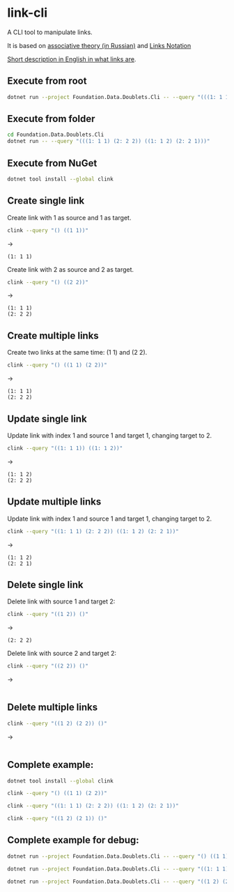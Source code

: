 # link-cli
A CLI tool to manipulate links. 

It is based on [associative theory (in Russian)](https://habr.com/ru/companies/deepfoundation/articles/804617/) and [Links Notation](https://github.com/linksplatform/Protocols.Lino)

[Short description in English in what links are](https://github.com/linksplatform?view_as=public).

## Execute from root

```bash
dotnet run --project Foundation.Data.Doublets.Cli -- --query "(((1: 1 1) (2: 2 2)) ((1: 1 2) (2: 2 1)))"
```

## Execute from folder

```bash
cd Foundation.Data.Doublets.Cli
dotnet run -- --query "(((1: 1 1) (2: 2 2)) ((1: 1 2) (2: 2 1)))"
```

## Execute from NuGet

```bash
dotnet tool install --global clink
```

## Create single link

Create link with 1 as source and 1 as target.

```bash
clink --query "() ((1 1))"
```
→
```
(1: 1 1)
```

Create link with 2 as source and 2 as target.

```bash
clink --query "() ((2 2))"
```
→
```
(1: 1 1)
(2: 2 2)
```

## Create multiple links

Create two links at the same time: (1 1) and (2 2).

```bash
clink --query "() ((1 1) (2 2))"
```
→
```
(1: 1 1)
(2: 2 2)
```

## Update single link

Update link with index 1 and source 1 and target 1, changing target to 2.

```bash
clink --query "((1: 1 1)) ((1: 1 2))"
```
→
```
(1: 1 2)
(2: 2 2)
```

## Update multiple links

Update link with index 1 and source 1 and target 1, changing target to 2.

```bash
clink --query "((1: 1 1) (2: 2 2)) ((1: 1 2) (2: 2 1))"
```
→
```
(1: 1 2)
(2: 2 1)
```

## Delete single link

Delete link with source 1 and target 2:

```bash
clink --query "((1 2)) ()"
```
→
```
(2: 2 2)
```

Delete link with source 2 and target 2:

```bash
clink --query "((2 2)) ()"
```
→
```
```

## Delete multiple links

```bash
clink --query "((1 2) (2 2)) ()"
```
→
```
```

## Complete example:

```bash
dotnet tool install --global clink

clink --query "() ((1 1) (2 2))"

clink --query "((1: 1 1) (2: 2 2)) ((1: 1 2) (2: 2 1))"

clink --query "((1 2) (2 1)) ()"
```


## Complete example for debug:

```bash
dotnet run --project Foundation.Data.Doublets.Cli -- --query "() ((1 1) (2 2))"

dotnet run --project Foundation.Data.Doublets.Cli -- --query "((1: 1 1) (2: 2 2)) ((1: 1 2) (2: 2 1))"

dotnet run --project Foundation.Data.Doublets.Cli -- --query "((1 2) (2 1)) ()"
```
